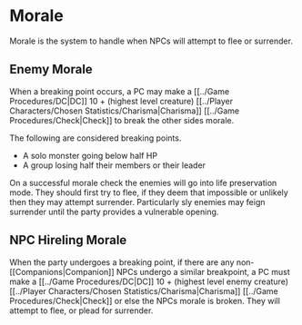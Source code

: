 # Morale

Morale is the system to handle when NPCs will attempt to flee or surrender. 

## Enemy Morale
When a breaking point occurs, a PC may make a [[../Game Procedures/DC\|DC]] 10 + (highest level creature) [[../Player Characters/Chosen Statistics/Charisma\|Charisma]] [[../Game Procedures/Check\|Check]] to break the other sides morale.

The following are considered breaking points.
- A solo monster going below half HP
- A group losing half their members or their leader

On a successful morale check the enemies will go into life preservation mode. They should first try to flee, if they deem that impossible or unlikely then they may attempt surrender. Particularly sly enemies may feign surrender until the party provides a vulnerable opening.

## NPC Hireling Morale
When the party undergoes a breaking point, if there are any non-[[Companions\|Companion]] NPCs undergo a similar breakpoint, a PC must make a [[../Game Procedures/DC\|DC]] 10 + (highest level enemy creature) [[../Player Characters/Chosen Statistics/Charisma\|Charisma]] [[../Game Procedures/Check\|Check]] or else the NPCs morale is broken. They will attempt to flee, or plead for surrender.